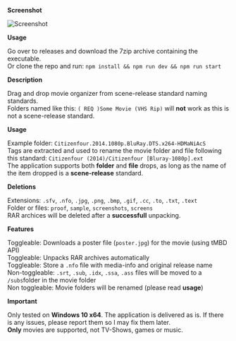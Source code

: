 **Screenshot**

![Screenshot](https://i.imgur.com/NOFyITZ.png)



**Usage**

Go over to releases and download the  7zip archive containing the executable.<br>
Or clone the repo and run: `npm install && npm run dev && npm run start`



**Description**

Drag and drop movie organizer from scene-release standard naming standards.<br>
Folders named like this: `( REQ )Some Movie (VHS Rip)` will **not** work as this is not a scene-release standard.



**Usage**

Example folder: `Citizenfour.2014.1080p.BluRay.DTS.x264-HDMaNiAcS`<br>
Tags are extracted and used to rename the movie folder and file following this standard: `Citizenfour (2014)/Citizenfour [Bluray-1080p].ext`<br>
The application supports both **folder** and **file** drops, as long as the name of the item dropped is a **scene-release** standard.



**Deletions**

Extensions: `.sfv`, `.nfo`, `.jpg`, `.png`, `.bmp`, `.gif`, `.cc`, `.to`, `.txt`, `.text`<br>
Folder or files: `proof`, `sample`, `screenshots`, `screens`<br>
RAR archices will be deleted after a **successfull** unpacking.



**Features**

Toggleable: Downloads a poster file (`poster.jpg`) for the movie (using tMBD API)<br>
Toggleable: Unpacks RAR archives automatically<br>
Toggleable: Store a `.nfo` file with media-info and original release name<br>
Non-toggleable: `.srt`, `.sub`, `.idx`, `.ssa`, `.ass` files will be moved to a `/subs`folder in the movie folder<br>
Non toggleable: Movie folders will be renamed (please read **usage**)



**Important**

Only tested on **Windows 10 x64**. The application is delivered as is. If there is any issues, please report them so I may fix them later.<br>
**Only** movies are supported, not TV-Shows, games or music.

